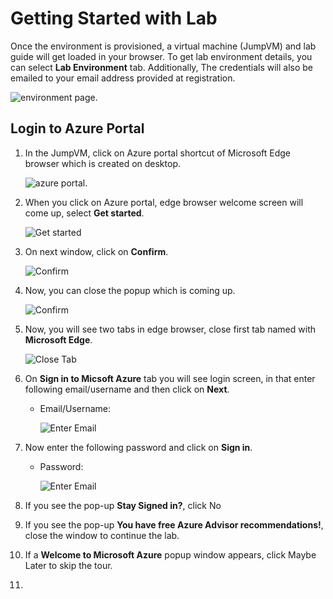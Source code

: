 # Getting Started with Lab

Once the environment is provisioned, a virtual machine (JumpVM) and lab guide will get loaded in your browser. To get lab environment details, you can select **Lab Environment** tab. Additionally, The credentials will also be emailed to your email address provided at registration.

 ![environment page.](media/lab-details.png "Lab Envirnment")
 
## Login to Azure Portal
1. In the JumpVM, click on Azure portal shortcut of Microsoft Edge browser which is created on desktop.

   ![azure portal.](media/azureportal.png)
   
1. When you click on Azure portal, edge browser welcome screen will come up, select **Get started**.

   ![](media/edge-get-started-window.png "Get started")
   
1. On next window, click on **Confirm**.

   ![](./media/edge-confirm.png "Confirm")
   
1. Now, you can close the popup which is coming up.

   ![](media/edge-continue.png "Confirm")
   
1. Now, you will see two tabs in edge browser, close first tab named with **Microsoft Edge**.

   ![](media/click-sign-in-to-microsoft-azure-tab.png "Close Tab")
   
1. On **Sign in to Micsoft Azure** tab you will see login screen, in that enter following email/username and then click on **Next**. 
   * Email/Username: <inject key="AzureAdUserEmail"></inject>
   
     ![](media/azure-login-enter-email.png "Enter Email")
     
1. Now enter the following password and click on **Sign in**.
   * Password: <inject key="AzureAdUserPassword"></inject>
   
     ![](media/azure-login-enter-password.png "Enter Email")
     
1. If you see the pop-up **Stay Signed in?**, click No

1. If you see the pop-up **You have free Azure Advisor recommendations!**, close the window to continue the lab.

1. If a **Welcome to Microsoft Azure** popup window appears, click Maybe Later to skip the tour.
   
1. 
